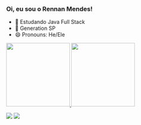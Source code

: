 ### Oi, eu sou o Rennan Mendes!

- 🌱 Estudando Java Full Stack
- 🏫 Generation SP
- 😄 Pronouns: He/Ele

<div align="left">
  <a href="https://github.com/rennanmendes">
  <img height="170em" src="https://github-readme-stats.vercel.app/api?username=rennanmendes&show_icons=true&theme=prussian&include_all_commits=true&count_private=true"/>
  <img height="170em" src="https://github-readme-stats.vercel.app/api/top-langs/?username=rennanmendes&layout=compact&langs_count=7&theme=prussian"/>
  
 
</div>

<div>
  

  <a href="https://www.linkedin.com/in/rennan-mendes-50493b204" target="_blank"><img src="https://img.shields.io/badge/-LinkedIn-%230077B5?style=for-the-badge&logo=linkedin&logoColor=white" target="_blank"></a>
  <a href = "mailto:amrennan@gmail.com"><img src="https://img.shields.io/badge/-Gmail-%23333?style=for-the-badge&logo=gmail&logoColor=white" target="_blank"></a>
    
</div>

<!--

 <img height="180em" src="https://github-readme-stats.vercel.app/api/top-langs/?username=rennanmendes&layout=compact&langs_count=7&theme=tokyonight"/>
-->



